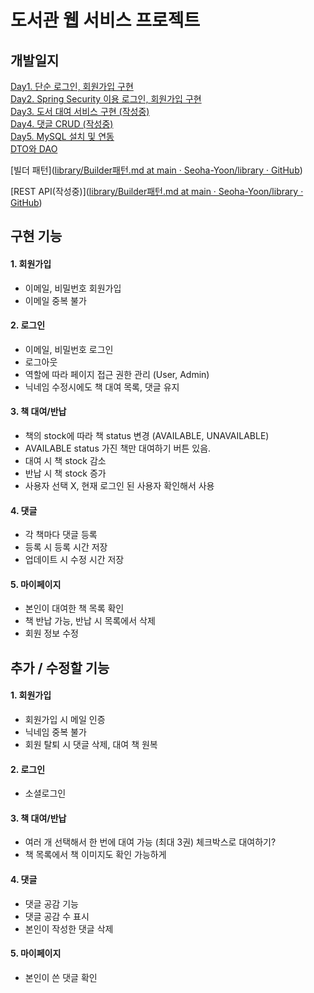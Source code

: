 # 도서관 웹 서비스 프로젝트

## 개발일지

[Day1. 단순 로그인, 회원가입 구현](https://github.com/Seoha-Yoon/library/blob/main/개발일지/도서관_day1.md)  
[Day2. Spring Security 이용 로그인, 회원가입 구현](https://github.com/Seoha-Yoon/library/blob/main/개발일지/도서관_day2.md)  
[Day3. 도서 대여 서비스 구현 (작성중)](https://github.com/Seoha-Yoon/library/blob/main/개발일지/도서관_day3.md)  
[Day4. 댓글 CRUD (작성중)](https://github.com/Seoha-Yoon/library/blob/main/개발일지/도서관_day4.md)  
[Day5. MySQL 설치 및 연동](https://github.com/Seoha-Yoon/library/blob/main/개발일지/도서관_day5.md)  
[DTO와 DAO](https://github.com/Seoha-Yoon/library/blob/main/개발일지/DAO_DTO.md)

[빌더 패턴]([library/Builder패턴.md at main · Seoha-Yoon/library · GitHub](https://github.com/Seoha-Yoon/library/blob/main/개발일지/Builder패턴.md))

[REST API(작성중)]([library/Builder패턴.md at main · Seoha-Yoon/library · GitHub](https://github.com/Seoha-Yoon/library/blob/main/개발일지/RESTapi.md))

## 구현 기능

#### 1. 회원가입

- 이메일, 비밀번호 회원가입
- 이메일 중복 불가

#### 2. 로그인

- 이메일, 비밀번호 로그인
- 로그아웃
- 역할에 따라 페이지 접근 권한 관리 (User, Admin)
- 닉네임 수정시에도 책 대여 목록, 댓글 유지

#### 3. 책 대여/반납

- 책의 stock에 따라 책 status 변경 (AVAILABLE, UNAVAILABLE)
- AVAILABLE status 가진 책만 대여하기 버튼 있음.
- 대여 시 책 stock 감소
- 반납 시 책 stock 증가
- 사용자 선택 X, 현재 로그인 된 사용자 확인해서 사용

#### 4. 댓글

- 각 책마다 댓글 등록
- 등록 시 등록 시간 저장
- 업데이트 시 수정 시간 저장

#### 5. 마이페이지

- 본인이 대여한 책 목록 확인
- 책 반납 가능, 반납 시 목록에서 삭제
- 회원 정보 수정

## 추가 / 수정할 기능

#### 1. 회원가입

- 회원가입 시 메일 인증
- 닉네임 중복 불가
- 회원 탈퇴 시 댓글 삭제, 대여 책 원복

#### 2. 로그인

- 소셜로그인

#### 3. 책 대여/반납

- 여러 개 선택해서 한 번에 대여 가능 (최대 3권) 체크박스로 대여하기?
- 책 목록에서 책 이미지도 확인 가능하게

#### 4. 댓글

- 댓글 공감 기능
- 댓글 공감 수 표시
- 본인이 작성한 댓글 삭제

#### 5. 마이페이지

- 본인이 쓴 댓글 확인
